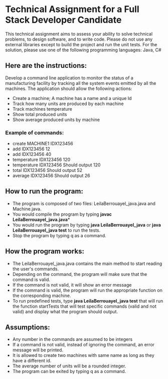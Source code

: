 # Technical Assignment for a Full Stack Developer Candidate

This technical assignment aims to assess your ability to solve technical problems, to design
software, and to write code. Please do not use any external libraries except to build the project
and run the unit tests. For the solution, please use one of the following programming languages:
Java, C#

## Here are the instructions:
Develop a command line application to monitor the status of a manufacturing facility by tracking all the system events emitted by all the machines.
The application should allow the following actions:

- Create a machine; A machine has a name and a unique Id
- Track how many units are produced by each machine
- Track machines temperature
- Show total produced units
- Show average produced units by machine

### Example of commands:

- create MACHINE1 IDX123456
- add IDX123456 12
- add IDX123456 40
- temperature IDX123456 120
- temperature IDX123456 Should output 120
- total IDX123456 Should output 52
- average IDX123456 Should output 26

## How to run the program:

- The program is composed of two files: LeilaBerrouayel_java.java and Machine.java.
- You would compile the program by typing **javac LeilaBerrouayel_java.java***
- You would run the program by typing **java LeilaBerrouayel_java** or **java LeilaBerrouayel_java test** to run the tests.
- Stop the program by typing q as a command.

## How the program works:

- The LeilaBerrouayel_java.java contains the main method to start reading the user's commands.
- Depending on the command, the program will make sure that the command is valid.
- If the command is not valid, it will show an error message
- If the command is valid, the program will run the appropriate function on the corresponding machine.
- To run predefined tests, type **java LeilaBerrouayel_java test** that will run the function startTests that will test specific commands (valid and not valid) and display what the program should output.

## Assumptions:
- Any number in the commands are assumed to be integers
- If a command is not valid, instead of ignoring the command, an error message will be printed.
- It is allowed to create two machines with same name as long as they have a different id.
- The average number of units will be a rounded integer.
- The program can be exited by typing q as a command.
